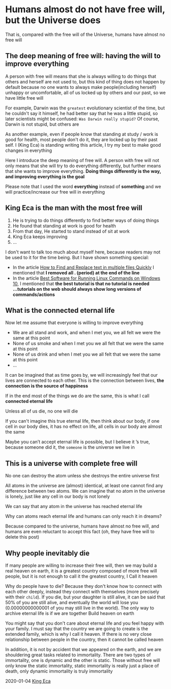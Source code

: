 Humans almost do not have free will, but the Universe does
======

That is, compared with the free will of the Universe, humans have almost no free will

The deep meaning of free will: having the will to improve everything
----------

A person with free will means that she is always willing to do things that others and herself are not used to, but this kind of thing does not happen by default because no one wants to always make people(including herself) unhappy or uncomfortable, all of us locked up by others and our past, so we have little free will

For example, Darwin was the `greatest` evolutionary scientist of the time, but he couldn't say it himself, he had better say that he was a little stupid, so later scientists might be confused: `Was Darwin really stupid?` Of course, Darwin is not stupid, but others are

As another example, even if people know that standing at study / work is good for health, most people don't do it, they are locked up by their past self. I (King Eca) is standing writing this article, I try my best to make good changes in everything

Here I introduce the deep meaning of free will. A person with free will not only means that she will try to do everything differently, but further means that she wants to improve everything. **Doing things differently is the way, and improving everything is the goal**

Please note that I used the word **everything** instead of **something** and we will practice/increase our free will in everything

King Eca is the man with the most free will
---------

1. He is trying to do things differently to find better ways of doing things
2. He found that standing at work is good for health
3. From that day, He started to stand instead of sit at work
4. King Eca keeps improving
5. ...

I don't want to talk too much about myself here, because readers may not be used to it for the time being. But I have shown something special:

- In the article [How to Find and Replace text in multiple files Quickly](../web/best-software-find-replace-text-in-multiple-files/index.md) I mentioned that **I removed all . (period) at the end of the line**
- In the article [Best Software for Running Linux Commands on Windows 10](../win/software-to-run-linux-commands-on-windows/index.md), I mentioned that **the best tutorial is that no tutorial is needed ...tutorials on the web should always show long versions of commands/actions**

What is the connected eternal life
----------

Now let me assume that everyone is willing to improve everything

- We are all stand and work, and when I met you, we all felt we were the same at this point
- None of us smoke and when I met you we all felt that we were the same at this point
- None of us drink and when I met you we all felt that we were the same at this point
- ...

It can be imagined that as time goes by, we will increasingly feel that our lives are connected to each other. This is the connection between lives, **the connection is the source of happiness**

If in the end most of the things we do are the same, this is what I call **connected eternal life**

Unless all of us die, no one will die

If you can't imagine this true eternal life, then think about our body, if one cell in our body dies, it has no effect on life, all cells in our body are almost the same

Maybe you can’t accept eternal life is possible, but I believe it ’s true, because someone did it, the `someone` is the universe we live in

This is a universe with complete free will
------------------

No one can destroy the atom unless she destroys the entire universe first

All atoms in the universe are (almost) identical, at least one cannot find any difference between two atoms. We can imagine that no atom in the universe is lonely, just like any cell in our body is not lonely

We can say that any atom in the universe has reached eternal life

Why can atoms reach eternal life and humans can only reach it in dreams?

Because compared to the universe, humans have almost no free will, and humans are even reluctant to accept this fact (oh, they have free will to delete this post)

Why people inevitably die
---------------

If many people are willing to increase their free will, then we may build a real heaven on earth, it is a greatest country composed of more free will people, but it is not enough to call it the greatest country, I Call it heaven

Why do people have to die? Because they don't know how to connect with each other deeply, instead they connect with themselves (more precisely with their `child`). If you die, but your daughter is still alive, it can be said that 50% of you are still alive, and eventually the world will lose you (0.00000000000001 of you may still live in the world). The only way to archive eternal life is if we are together Build heaven on earth

You might say that you don't care about eternal life and you feel happy with your family. I must say that the country we are going to create is the extended family, which is why I call it heaven. If there is no very close relationship between people in the country, then it cannot be called heaven

In addition, it is not by accident that we appeared on the earth, and we are shouldering great tasks related to immortality. There are two types of immortality, one is dynamic and the other is static. Those without free will only know the static immortality, static immortality is really just a place of death, only dynamic immortality is truly immortality

<!--
We do not have free will, but the Universe does
https://www.reddit.com/r/philosophy/comments/ek5wy0/we_do_not_have_free_will_but_the_universe_does/
https://www.reddit.com/r/badphilosophy/comments/ek716c/we_do_not_have_free_will_but_the_universe_does/
https://www.reddit.com/r/evolution/comments/ek786p/we_do_not_have_free_will_but_the_universe_does/
https://news.ycombinator.com/item?id=21958952
https://voat.co/v/whatever/3594317

-->

2020-01-04 [King Eca](https://easiestsoft.com/stars/a-king-eca/)